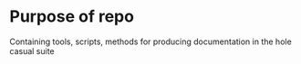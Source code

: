 # Purpose of repo
Containing tools, scripts, methods for producing documentation in the hole casual suite